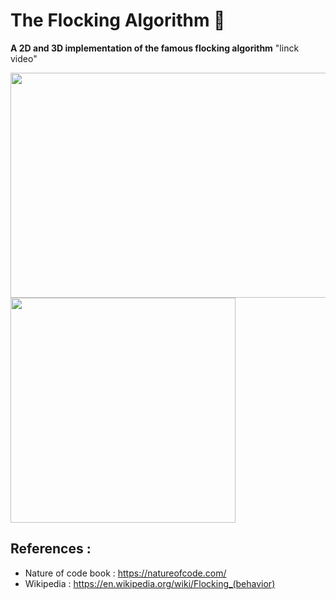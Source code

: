 
# The Flocking Algorithm 🌌

**A 2D and 3D implementation of the famous flocking algorithm** "linck video"

<img src="https://user-images.githubusercontent.com/69701088/158035601-3822fad7-995a-414a-b607-c3ca9ef46ca7.gif" width="540" height="360"/> <img src="https://user-images.githubusercontent.com/69701088/158039369-527e17e8-2484-4923-b39c-cda5a5b66fad.gif" width="360" height="360"/>

## References :
- Nature of code book : https://natureofcode.com/
- Wikipedia : https://en.wikipedia.org/wiki/Flocking_(behavior)
